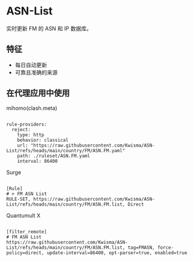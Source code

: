 
# ASN-List

实时更新 FM 的 ASN 和 IP 数据库。

## 特征

- 每日自动更新
- 可靠且准确的来源

## 在代理应用中使用

mihomo(clash.meta)

<pre><code class="language-javascript">
rule-providers:
  reject:
    type: http
    behavior: classical
    url: "https://raw.githubusercontent.com/Kwisma/ASN-List/refs/heads/main/country/FM/ASN.FM.yaml"
    path: ./ruleset/ASN.FM.yaml
    interval: 86400
</code></pre>

Surge

<pre><code class="language-javascript">
[Rule]
# > FM ASN List
RULE-SET, https://raw.githubusercontent.com/Kwisma/ASN-List/refs/heads/main/country/FM/ASN.FM.list, Direct
</code></pre>

Quantumult X

<pre><code class="language-javascript">
[filter_remote]
# FM ASN List
https://raw.githubusercontent.com/Kwisma/ASN-List/refs/heads/main/country/FM/ASN.FM.list, tag=FMASN, force-policy=direct, update-interval=86400, opt-parser=true, enabled=true
</code></pre>
